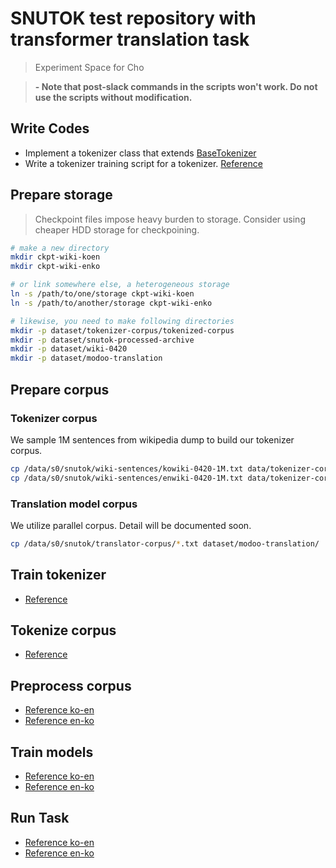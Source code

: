 # SNUTOK test repository with transformer translation task

> Experiment Space for Cho

> **- Note that post-slack commands in the scripts won't work. Do not use the scripts without modification.**

## Write Codes

+ Implement a tokenizer class that extends [BaseTokenizer](tokenizer/base.py)
+ Write a tokenizer training script for a tokenizer. [Reference](scripts/build_char_vocab.py)

## Prepare storage

> Checkpoint files impose heavy burden to storage. Consider using cheaper HDD storage for checkpoining.

```bash
# make a new directory
mkdir ckpt-wiki-koen
mkdir ckpt-wiki-enko

# or link somewhere else, a heterogeneous storage
ln -s /path/to/one/storage ckpt-wiki-koen
ln -s /path/to/another/storage ckpt-wiki-enko

# likewise, you need to make following directories
mkdir -p dataset/tokenizer-corpus/tokenized-corpus
mkdir -p dataset/snutok-processed-archive
mkdir -p dataset/wiki-0420
mkdir -p dataset/modoo-translation
```

## Prepare corpus

### Tokenizer corpus

We sample 1M sentences from wikipedia dump to build our tokenizer corpus.

```bash
cp /data/s0/snutok/wiki-sentences/kowiki-0420-1M.txt data/tokenizer-corpus
cp /data/s0/snutok/wiki-sentences/enwiki-0420-1M.txt data/tokenizer-corpus
```

### Translation model corpus

We utilize parallel corpus. Detail will be documented soon.

```bash
cp /data/s0/snutok/translator-corpus/*.txt dataset/modoo-translation/
```

>

## Train tokenizer

+ [Reference](cho-scripts/train-wiki-tokenizer.sh)

## Tokenize corpus

+ [Reference](generate_tokenized_sentences.py)

## Preprocess corpus

+ [Reference ko-en](cho-scripts/preprocess-wiki-koen.sh)
+ [Reference en-ko](cho-scripts/preprocess-wiki-enko.sh)

## Train models

+ [Reference ko-en](cho-scripts/train-wiki-koen.sh)
+ [Reference en-ko](cho-scripts/train-wiki-enko.sh)

## Run Task

+ [Reference ko-en](cho-scripts/task-wiki-koen.sh)
+ [Reference en-ko](cho-scripts/task-wiki-enko.sh)

